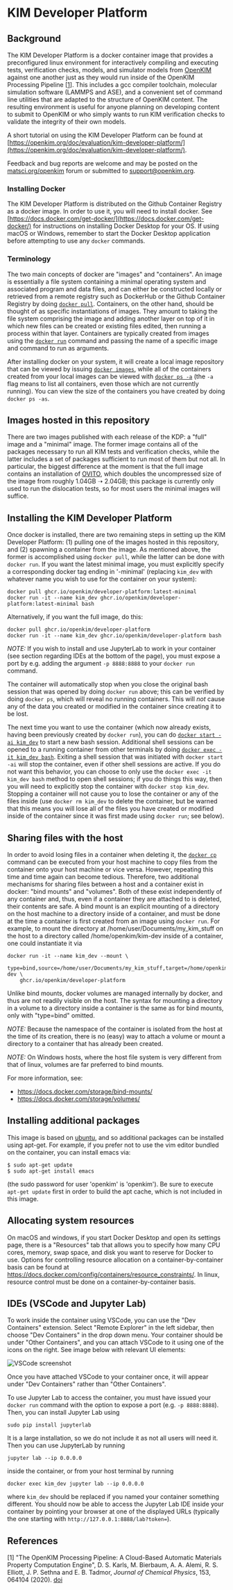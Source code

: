 # KIM Developer Platform

## Background
The KIM Developer Platform is a docker container image that provides a
preconfigured linux environment for interactively compiling and executing
tests, verification checks, models, and simulator models from
[OpenKIM](https://openkim.org) against one another just as they would run
inside of the OpenKIM Processing Pipeline [[1](#references)]. This includes a
gcc compiler toolchain, molecular simulation software (LAMMPS and ASE), and a
convenient set of command line utilities that are adapted to the structure of
OpenKIM content.  The resulting environment is useful for anyone planning on
developing content to submit to OpenKIM or who simply wants to run KIM
verification checks to validate the integrity of their own models.

A short tutorial on using the KIM Developer Platform can be found at
[https://openkim.org/doc/evaluation/kim-developer-platform/](https://openkim.org/doc/evaluation/kim-developer-platform/).

Feedback and bug reports are welcome and may be posted on the
[matsci.org/openkim](https://matsci.org/openkim/) forum or submitted to
[support@openkim.org](mailto:support@openkim.org).

### Installing Docker

The KIM Developer Platform is distributed on the Github Container Registry as
a docker image.  In order to use it, you will need to install docker.  See
[https://docs.docker.com/get-docker/](https://docs.docker.com/get-docker/) for
instructions on installing Docker Desktop for your OS.  If using macOS or
Windows, remember to start the Docker Desktop application before attempting to
use any `docker` commands.

### Terminology

The two main concepts of docker are "images" and "containers".  An image is
essentially a file system containing a minimal operating system and associated
program and data files, and can either be constructed locally or retrieved from
a remote registry such as DockerHub or the Github Container Registry by doing
[`docker pull`](https://docs.docker.com/engine/reference/commandline/pull/).
Containers, on the other hand, should be thought of as specific instantiations
of images.  They amount to taking the file system comprising the image and
adding another layer on top of it in which new files can be created or existing
files edited, then running a process within that layer.  Containers are
typically created from images using the [`docker run`](https://docs.docker.com/engine/reference/commandline/run/)
command and passing the name of a specific image and command to run as
arguments.

After installing docker on your system, it will create a local image repository
that can be viewed by issuing [`docker images`](https://docs.docker.com/engine/reference/commandline/images/),
while all of the containers created from your local images can be viewed with
[`docker ps -a`](https://docs.docker.com/engine/reference/commandline/ps/) (the
`-a` flag means to list all containers, even those which are not currently
running).  You can view the size of the containers you have created by doing
`docker ps -as`.

## Images hosted in this repository

There are two images published with each release of the KDP: a "full" image and
a "minimal" image.  The former image contains all of the packages necessary to
run all KIM tests and verification checks, while the latter includes a set of
packages sufficient to run most of them but not all.  In particular, the
biggest difference at the moment is that the full image contains an
installation of [OVITO](https://www.ovito.org/), which doubles the uncompressed
size of the image from roughly 1.04GB ➝ 2.04GB; this package is currently only
used to run the dislocation tests, so for most users the minimal images will
suffice.

## Installing the KIM Developer Platform

Once docker is installed, there are two remaining steps in setting up the KIM
Developer Platform: (1) pulling one of the images hosted in this repository,
and (2) spawning a container from the image.  As mentioned above, the former is
accomplished using `docker pull`, while the latter can be done with `docker
run`.  If you want the latest minimal image, you must explicitly specify a
corresponding docker tag ending in '-minimal' (replacing `kim_dev` with
whatever name you wish to use for the container on your system):
```
docker pull ghcr.io/openkim/developer-platform:latest-minimal
docker run -it --name kim_dev ghcr.io/openkim/developer-platform:latest-minimal bash
```
Alternatively, if you want the full image, do this:
```
docker pull ghcr.io/openkim/developer-platform
docker run -it --name kim_dev ghcr.io/openkim/developer-platform bash
```
*NOTE:* If you wish to install and use JupyterLab to work in your container (see section regarding IDEs at the bottom of the page), you must expose a port by e.g. adding the argument `-p 8888:8888` to your `docker run` command.

The container will automatically stop when you close the original bash session
that was opened by doing `docker run` above; this can be verified by doing
`docker ps`, which will reveal no running containers.  This will *not* cause
any of the data you created or modified in the container since creating it to
be lost.

The next time you want to use the container (which now already exists, having
been previously created by `docker run`), you can do [`docker start -ai kim_dev`](https://docs.docker.com/engine/reference/commandline/start/)
to start a new bash session.  Additional shell sessions can be opened to a
running container from other terminals by doing [`docker exec -it kim_dev bash`](https://docs.docker.com/engine/reference/commandline/exec/).
Exiting a shell session that was initiated with `docker start -ai` will stop
the container, even if other shell sessions are active.  If you do not want
this behavior, you can choose to only use the `docker exec -it kim_dev bash`
method to open shell sessions; if you do things this way, then you will need to
explicitly stop the container with `docker stop kim_dev`.  Stopping a container
will not cause you to lose the container or any of the files inside (use
`docker rm kim_dev` to delete the container, but be warned that this means you
will lose all of the files you have created or modified inside of the container
since it was first made using `docker run`; see below).

## Sharing files with the host

In order to avoid losing files in a container when deleting it, the [`docker cp`](https://docs.docker.com/engine/reference/commandline/cp/)
command can be executed from your host machine to copy files from the container
onto your host machine or vice versa.  However, repeating this time and time
again can become tedious.  Therefore, two additional mechanisms for sharing
files between a host and a container exist in docker: "bind mounts" and
"volumes".  Both of these exist independently of any container and, thus, even
if a container they are attached to is deleted, their contents are safe.  A
bind mount is an explicit mounting of a directory on the host machine to a
directory inside of a container, and must be done at the time a container is
first created from an image using `docker run`.  For example, to mount the
directory at /home/user/Documents/my_kim_stuff on the host to a directory
called /home/openkim/kim-dev inside of a container, one could instantiate it
via
```
docker run -it --name kim_dev --mount \
    type=bind,source=/home/user/Documents/my_kim_stuff,target=/home/openkim/kim-dev \
    ghcr.io/openkim/developer-platform
```
Unlike bind mounts, docker volumes are managed internally by docker, and thus
are not readily visible on the host.  The syntax for mounting a directory in a
volume to a directory inside a container is the same as for bind mounts, only
with "type=bind" omitted.

*NOTE:* Because the namespace of the container is isolated from the host at the
time of its creation, there is no (easy) way to attach a volume or mount a
directory to a container that has already been created.

*NOTE:* On Windows hosts, where the host file system is very different from
that of linux, volumes are far preferred to bind mounts.

For more information, see:

- https://docs.docker.com/storage/bind-mounts/
- https://docs.docker.com/storage/volumes/

## Installing additional packages

This image is based on [ubuntu](https://hub.docker.com/_/ubuntu), and so
additional packages can be installed using apt-get.  For example, if you prefer
not to use the vim editor bundled on the container, you can install emacs
via:
```
$ sudo apt-get update
$ sudo apt-get install emacs
```
(the sudo password for user 'openkim' is 'openkim').  Be sure to execute
`apt-get update` first in order to build the apt cache, which is not included
in this image.

## Allocating system resources

On macOS and windows, if you start Docker Desktop and open its settings page,
there is a "Resources" tab that allows you to specify how many CPU cores, memory,
swap space, and disk you want to reserve for Docker to use.  Options for controlling
resource allocation on a container-by-container basis can be found at
https://docs.docker.com/config/containers/resource_constraints/.  In linux, resource
control must be done on a container-by-container basis.

## IDEs (VSCode and Jupyter Lab)

To work inside the container using VSCode, you can use the "Dev Containers"
extension. Select "Remote Explorer" in
the left sidebar, then choose "Dev Containers" in the drop down menu. Your
container should be under "Other Containers", and you can attach VSCode to it
using one of the icons on the right. See image below with relevant UI elements:

![VSCode screenshot](doc_img/vscode.png)

Once you have attached VSCode to your container once, it will appear under 
"Dev Containers" rather than "Other Containers".

To use Jupyter Lab to access the container, you must have issued your `docker run` command
with the option to expose a port (e.g. `-p 8888:8888`). Then, you can install Jupyter Lab using
```
sudo pip install jupyterlab
```
It is a large installation, so we do not include it as not all users will need it. Then you can use JupyterLab by running

```
jupyter lab --ip 0.0.0.0
```
inside the container, or from your host terminal by running 
```
docker exec kim_dev jupyter lab --ip 0.0.0.0
```
where `kim_dev` should be replaced if you named your container something different.
You should now be able to access the Jupyter Lab IDE inside your container by
pointing your browser at one of the displayed URLs (typically the one starting with `http://127.0.0.1:8888/lab?token=`).


## References

[1] "The OpenKIM Processing Pipeline: A Cloud-Based Automatic Materials
Property Computation Engine", D. S. Karls, M. Bierbaum, A. A. Alemi, R. S.
Elliott, J. P. Sethna and E. B. Tadmor, *Journal of Chemical Physics*, 153,
064104 (2020). [doi](http://dx.doi.org/10.1063/5.0014267)
